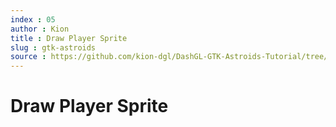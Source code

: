 ```yaml
---
index : 05
author : Kion
title : Draw Player Sprite
slug : gtk-astroids
source : https://github.com/kion-dgl/DashGL-GTK-Astroids-Tutorial/tree/master/05_Draw_Player_Sprite
---
```

# Draw Player Sprite
